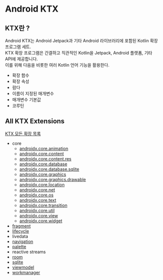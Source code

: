 # Android KTX

## KTX란 ?
Android KTX는 Android Jetpack과 기타 Android 라이브러리에 포함된 Kotlin 확장 프로그램 세트.  
KTX 확장 프로그램은 간결하고 직관적인 Kotlin을 Jetpack, Android 플랫폼, 기타 API에 제공합니다.  
이를 위해 다음을 비롯한 여러 Kotlin 언어 기능을 활용한다.  

- 확장 함수
- 확장 속성
- 람다
- 이름이 지정된 매개변수
- 매개변수 기본값
- 코루틴


## All KTX Extensions
[KTX 모든 확장 목록](https://developer.android.com/kotlin/ktx/extensions-list)

- core
    - [androidx.core.animation](https://developer.android.com/reference/kotlin/androidx/core/animation/package-summary?hl=ko)
    - [androidx.core.content](https://developer.android.com/reference/kotlin/androidx/core/content/package-summary?hl=ko)
    - [androidx.core.content.res](https://developer.android.com/reference/kotlin/androidx/core/content/res/package-summary?hl=ko)
    - [androidx.core.database](https://developer.android.com/reference/kotlin/androidx/core/database/package-summary?hl=ko)
    - [androidx.core.database.sqlite](https://developer.android.com/reference/kotlin/androidx/core/database/sqlite/package-summary?hl=ko)
    - [androidx.core.graphics](https://developer.android.com/reference/kotlin/androidx/core/graphics/package-summary?hl=ko)
    - [androidx.core.graphics.drawable](https://developer.android.com/reference/kotlin/androidx/core/graphics/drawable/package-summary?hl=ko)
    - [androidx.core.location](https://developer.android.com/reference/kotlin/androidx/core/location/package-summary?hl=ko)
    - [androidx.core.net](https://developer.android.com/reference/kotlin/androidx/core/net/package-summary?hl=ko)
    - [androidx.core.os](https://developer.android.com/reference/kotlin/androidx/core/os/package-summary?hl=ko)
    - [androidx.core.text](https://developer.android.com/reference/kotlin/androidx/core/text/package-summary?hl=ko)
    - [androidx.core.transition](https://developer.android.com/reference/kotlin/androidx/core/transition/package-summary?hl=ko)
    - [androidx.core.util](https://developer.android.com/reference/kotlin/androidx/core/util/package-summary?hl=ko)
    - [androidx.core.view](https://developer.android.com/reference/kotlin/androidx/core/view/package-summary?hl=ko)
    - [androidx.core.widget](https://developer.android.com/reference/kotlin/androidx/core/widget/package-summary?hl=ko)
- [fragment](https://developer.android.com/reference/kotlin/androidx/fragment/app/package-summary?hl=ko#extension-functions-summary)
- [lifecycle](https://developer.android.com/reference/kotlin/androidx/lifecycle/package-summary?hl=ko)
- livedata
- [navigation](https://developer.android.com/reference/kotlin/androidx/navigation/package-summary?hl=ko)
- [palette](https://developer.android.com/reference/kotlin/androidx/palette/graphics/package-summary?hl=ko)
- reactive streams
- [room](https://developer.android.com/reference/kotlin/androidx/room/package-summary?hl=ko)
- [sqlite](https://developer.android.com/reference/kotlin/androidx/sqlite/db/package-summary?hl=ko)
- [viewmodel](https://developer.android.com/jetpack/androidx/releases/lifecycle?hl=ko)
- [workmanager](https://developer.android.com/jetpack/androidx/releases/work?hl=ko)